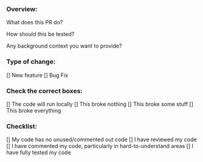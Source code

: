 ### Overview:
What does this PR do?

How should this be tested?

Any background context you want to provide?

### Type of change:
  [] New feature
  [] Bug Fix

### Check the correct boxes:
  [] The code will run locally
  [] This broke nothing
  [] This broke some stuff
  [] This broke everything

### Checklist:
  [] My code has no unused/commented out code
  [] I have reviewed my code
  [] I have commented my code, particularly in hard-to-understand areas
  [] I have fully tested my code
